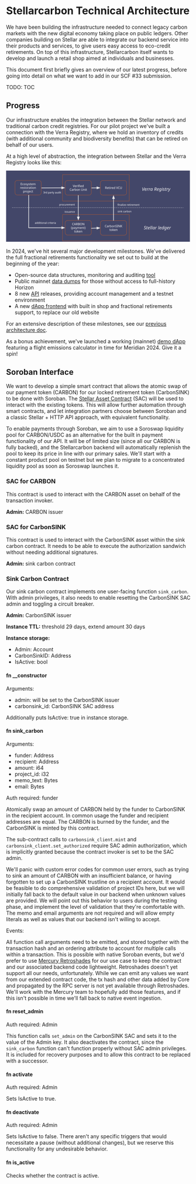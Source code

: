 # Stellarcarbon Technical Architecture

We have been building the infrastructure needed to connect legacy carbon markets with the new digital economy taking place on public ledgers. Other companies building on Stellar are able to integrate our backend service into their products and services, to give users easy access to eco-credit retirements. On top of this infrastructure, Stellarcarbon itself wants to develop and launch a retail shop aimed at individuals and businesses.

This document first briefly gives an overview of our latest progress, before going into detail on what we want to add in our SCF #33 submission.

TODO: TOC

## Progress

Our infrastructure enables the integration between the Stellar network and traditional carbon credit registries. For our pilot project we've built a connection with the Verra Registry, where we hold an inventory of credits (with additional community and biodiversity benefits) that can be retired on behalf of our users.

At a high level of abstraction, the integration between Stellar and the Verra Registry looks like this:

![High level overview of Verra integration](img/stellar-verra-integration.png)

In 2024, we've hit several major development milestones. We've delivered the full fractional retirements functionality we set out to build at the beginning of the year:

- Open-source data structures, monitoring and auditing [tool](https://github.com/stellarcarbon/sc-audit)
- Public mainnet [data dumps](https://github.com/stellarcarbon/sc-data/tree/main/sc-audit) for those without access to full-history Horizon
- 8 new [API](https://api.stellarcarbon.io/docs) releases, providing account management and a testnet environment
- A new [dApp frontend](https://github.com/stellarcarbon/sc-website/tree/develop) with built in shop and fractional retirements support, to replace our old website

For an extensive description of these milestones, see our [previous architecture doc](/docs/architecture-fractional.md).

As a bonus achievement, we've launched a working (mainnet) [demo dApp](https://new.stellarcarbon.io/) featuring a flight emissions calculator in time for Meridian 2024. Give it a spin!

## Soroban Interface

We want to develop a simple smart contract that allows the atomic swap of our payment token (CARBON) for our locked retirement token (CarbonSINK) to be done with Soroban. The [Stellar Asset Contract](https://developers.stellar.org/docs/tokens/stellar-asset-contract) (SAC) will be used to interact with the existing tokens. This will allow further automation through smart contracts, and let integration partners choose between Soroban and a classic Stellar + HTTP API approach, with equivalent functionality.

To enable payments through Soroban, we aim to use a Soroswap liquidity pool for CARBON/USDC as an alternative for the built in payment functionality of our API. It will be of limited size (since all our CARBON is fully backed), and the Stellarcarbon backend will automatically replenish the pool to keep its price in line with our primary sales. We'll start with a constant product pool on testnet but we plan to migrate to a concentrated liquidity pool as soon as Soroswap launches it.

### SAC for CARBON

This contract is used to interact with the CARBON asset on behalf of the transaction invoker.

**Admin:** CARBON issuer

### SAC for CarbonSINK

This contract is used to interact with the CarbonSINK asset within the sink carbon contract. It needs to be able to execute the authorization sandwich without needing additional signatures.

**Admin:** sink carbon contract

### Sink Carbon Contract

Our sink carbon contract implements one user-facing function `sink_carbon`. With admin privileges, it also needs to enable resetting the CarbonSINK SAC admin and toggling a circuit breaker.

**Admin:** CarbonSINK issuer

**Instance TTL:** threshold 29 days, extend amount 30 days

**Instance storage:**

- Admin: Account
- CarbonSinkID: Address
- IsActive: bool

#### fn __constructor

Arguments:

- admin: will be set to the CarbonSINK issuer
- carbonsink_id: CarbonSINK SAC address

Additionally puts IsActive: true in instance storage.

#### fn sink_carbon

Arguments:

- funder: Address
- recipient: Address
- amount: i64
- project_id: i32
- memo_text: Bytes
- email: Bytes

Auth required: funder

Atomically swap an amount of CARBON held by the funder to CarbonSINK in the recipient account. In common usage the funder and recipient addresses are equal. The CARBON is burned by the funder, and the CarbonSINK is minted by this contract.

The sub-contract calls to `carbonsink_client.mint` and `carbonsink_client.set_authorized` require SAC admin authorization, which is implicitly granted because the contract invoker is set to be the SAC admin.

We'll panic with custom error codes for common user errors, such as trying to sink an amount of CARBON with an insufficient balance, or having forgotten to set up a CarbonSINK trustline on a recipient account. It would be feasible to do comprehensive validation of project IDs here, but we will initially fall back to the default value in our backend when unknown values are provided. We will point out this behavior to users during the testing phase, and implement the level of validation that they're comfortable with. The memo and email arguments are not required and will allow empty literals as well as values that our backend isn't willing to accept.

Events:

All function call arguments need to be emitted, and stored together with the transaction hash and an ordering attribute to account for multiple calls within a transaction. This is possible with native Soroban events, but we'd prefer to use [Mercury Retroshades](https://www.mercurydata.app/products/retroshades) for our use case to keep the contract and our associated backend code lightweight. Retroshades doesn't yet support all our needs, unfortunately. While we can emit any values we want from our extended contract code, the tx hash and other data added by Core and propagated by the RPC server is not yet available through Retroshades. We'll work with the Mercury team to hopefully add those features, and if this isn't possible in time we'll fall back to native event ingestion.

#### fn reset_admin

Auth required: Admin

This function calls `set_admin` on the CarbonSINK SAC and sets it to the value of the Admin key. It also deactivates the contract, since the `sink_carbon` function can't function properly without SAC admin privileges. It is included for recovery purposes and to allow this contract to be replaced with a successor.

#### fn activate

Auth required: Admin

Sets IsActive to true.

#### fn deactivate

Auth required: Admin

Sets IsActive to false. There aren't any specific triggers that would necessitate a pause (without additional changes), but we reserve this functionality for any undesirable behavior.

#### fn is_active

Checks whether the contract is active.
